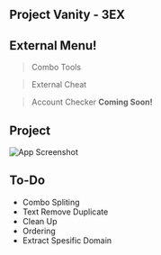 
## Project Vanity - 3EX
## External Menu!
> Combo Tools

> External Cheat 

> Account Checker
**Coming Soon!**





## Project
![App Screenshot](https://github.com/twentyformoney/Project-Vanity3Ex/blob/main/Project.png)




## To-Do

- Combo Spliting
- Text  Remove Duplicate
- Clean Up
- Ordering
- Extract Spesific Domain

